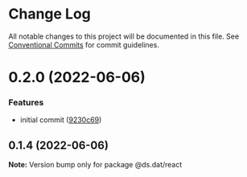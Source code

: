 # Change Log

All notable changes to this project will be documented in this file.
See [Conventional Commits](https://conventionalcommits.org) for commit guidelines.

# 0.2.0 (2022-06-06)


### Features

* initial commit ([9230c69](https://github.com/tiendat1997/designsystem.fe/commit/9230c6915802365b04af0af0801e9b66847238ee))





## 0.1.4 (2022-06-06)

**Note:** Version bump only for package @ds.dat/react
